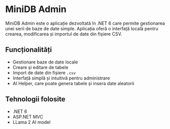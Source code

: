 # MiniDB Admin

MiniDB Admin este o aplicație dezvoltată în .NET 6 care permite gestionarea unei serii de baze de date simple. Aplicația oferă o interfață locală pentru crearea, modificarea și importul de date din fișiere CSV.

## Funcționalități

- Gestionare baze de date locale
- Creare și editare de tabele
- Import de date din fișiere `.csv`
- Interfață simplă și intuitivă pentru administrare
- AI Helper, care poate genera tabele și insera date aleatorii

## Tehnologii folosite

- .NET 6
- ASP.NET MVC
- LLama 2 AI model
